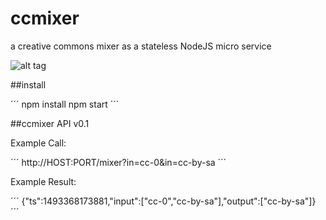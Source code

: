 # ccmixer
a creative commons mixer as a stateless NodeJS micro service

![alt tag](https://raw.githubusercontent.com/rootzoll/ccmixer/blob/master/static/edu-sharing.svg)

##install

´´´
npm install
npm start
´´´

##ccmixer API v0.1

Example Call:

´´´
http://HOST:PORT/mixer?in=cc-0&in=cc-by-sa
´´´

Example Result:

´´´
{"ts":1493368173881,"input":["cc-0","cc-by-sa"],"output":["cc-by-sa"]}
´´´
